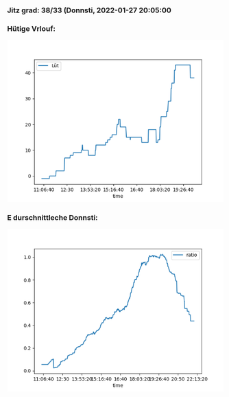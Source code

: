 ### Jitz grad: 38/33 (Donnsti, 2022-01-27 20:05:00

### Hütige Vrlouf:
![Graph](Today.png)

### E durschnittleche Donnsti:
![Graph](Donnsti.png)